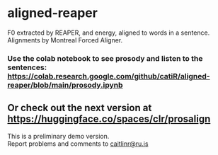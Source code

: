 # aligned-reaper
F0 extracted by REAPER, and energy, aligned to words in a sentence.  
Alignments by Montreal Forced Aligner.

### Use the colab notebook to see prosody and listen to the sentences: https://colab.research.google.com/github/catiR/aligned-reaper/blob/main/prosody.ipynb  

## Or check out the next version at https://huggingface.co/spaces/clr/prosalign 

This is a preliminary demo version.  
Report problems and comments to caitlinr@ru.is
